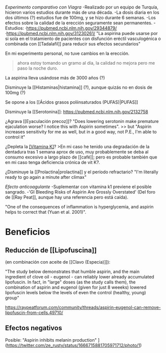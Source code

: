 

*Experimento comparativo con Viagra*
-Realizado por un equipo de Turquía, hicieron varios estudios durante más de una década.
-La dosis diaria en los dos últimos (?) estudios fue de 100mg, y se hizo durante 6 semanas.
-Los efectos sobre la calidad de la erección seguramente sean permanentes.
-Estudios:
	·https://pubmed.ncbi.nlm.nih.gov/29344879/
	·https://pubmed.ncbi.nlm.nih.gov/31230261/
	"La aspirina puede usarse por si sola en el tratamiento de pacientes con disfunción eréctil vasculogénica o combinada con [[Tadalafil]] para reducir sus efectos secundarios"

En mi experimento personal, no tuve cambios en la erección.
>ahora estoy tomando un gramo al día, la calidad no mejora pero me paso la noche duro.


La aspirina lleva usándose más de 3000 años (?)

Disminuye la [[Histaminas|histamina]] (?), aunque quizás no en dosis de 100mg (?)

Se opone a los [[Ácidos grasos poliinsaturados (PUFAS)|PUFAS]]

Disminuye la [[Serotonina]]: 
	https://pubmed.ncbi.nlm.nih.gov/2132758


¿Agrava [[Eyaculación precoz]]?
	"Does lowering serotonin make premature ejaculation worse? I notice this with Aspirin sometimes". >> but "Aspirin increases sensitivity for me as well, but in a good way, not P.E., I'm able to control it"

¿Depleta la [[Vitamina K]](?)?
	>En mi caso he tenido una degradación de la dentadura tras 1 semana aprox de uso, muy probablemente se deba al consumo excesivo a largo plazo de [[café]]; pero es probable también que en mi caso tenga deficiencia crónica de vit K?.
	
	
¿Disminuye la [[Prolactina|prolactina]] y el período refractario? 
	"I'm literally ready to go again a minute after climax"

*Efecto anticoagulante*
	-Suplementar con vitamina k1 previene el posible sangrado.
	-'GI Bleeding Risks of Aspirin Are Grossly Overstated' (Del foro de [[Ray Peat]], aunque hay una referencia pero está caída).


"One of the consequences of inflammation is hyperglycemia, and aspirin helps to correct that (Yuan et al. 2001)".

# Beneficios

## Reducción de [[Lipofuscina]]
(en combinación con aceite de [[Clavo (Especia)]]):

"The study below demonstrates that humble aspirin, and the main ingredient of clove oil - eugenol - can reliably lower already accumulated lipofuscin. In fact, in "large" doses (as the study calls them), the combination of aspirin and eugenol (given for just 8 weeeks) lowered lipofuscin levels below the levels of even the control (healthy, young) group"

https://raypeatforum.com/community/threads/aspirin-eugenol-can-remove-lipofuscin-from-cells.49710/


## Efectos negativos

Posible: "Aspirin inhibits melanin production"
](https://twitter.com/ze_rusty/status/1666715881705971712/photo/1)